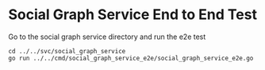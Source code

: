 # Social Graph Service End to End Test

Go to the social graph service directory and run the e2e test

```
cd ../../svc/social_graph_service
go run ../../cmd/social_graph_service_e2e/social_graph_service_e2e.go
```

